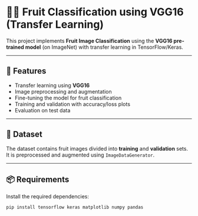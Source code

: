# 🍎🍌 Fruit Classification using VGG16 (Transfer Learning)

This project implements **Fruit Image Classification** using the **VGG16 pre-trained model** (on ImageNet) with transfer learning in TensorFlow/Keras.  

---

## 🚀 Features
- Transfer learning using **VGG16**  
- Image preprocessing and augmentation  
- Fine-tuning the model for fruit classification  
- Training and validation with accuracy/loss plots  
- Evaluation on test data  

---

## 📂 Dataset
The dataset contains fruit images divided into **training** and **validation** sets.  
It is preprocessed and augmented using `ImageDataGenerator`.

---

## 📦 Requirements
Install the required dependencies:

```bash
pip install tensorflow keras matplotlib numpy pandas
